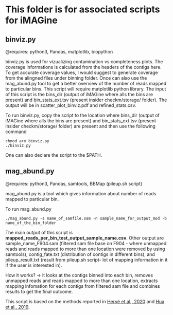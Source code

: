 # This folder is for associated scripts for iMAGine

## binviz.py

@requires: python3, Pandas, matplotlib, biopython

binviz.py is used for vizualizing contamination vs completeness plots. The coverage informations is calculated from the headers of the contigs here. To get accurate coverage values, I would suggest to generate coverage from the alingned files under binning folder. Once can also use the mag_abund.py tool to get a better overview of the number of reads mapped to particular bins. This script will require matplotlib python library. The input of this script is the bins_dir (output of iMAGine where alls the bins are present) and bin_stats_ext.tsv (present insider checkm/storage/ folder). The output will be in scatter_plot_binviz.pdf and refined_stats.csv.

To run binviz.py, copy the script to the location where bins_dir (output of iMAGine where alls the bins are present) and bin_stats_ext.tsv (present insider checkm/storage/ folder) are present and then use the following command

```
chmod a+x binviz.py
./binviz.py
```
One can also declare the script to the $PATH.

## mag_abund.py

@requires: python3, Pandas, samtools, BBMap (pileup.sh script)

mag_abund.py is a tool which gives information about number of reads mapped to particular bin.

To run mag_abund.py

```
./mag_abund.py -s name_of_samfile.sam -n sample_name_for_output_mod -b name_of_the_bin_folder
```

The main output of this script is **mapped_reads_per_bin_test_output_sample_name.csv**. Other output are sample_name_F904.sam (filtered sam file base on F904 - where unmapped reads and reads mapped to more than one location were removed by using samtools), contig_fate.txt (distribution of contigs in different bins), and pileup_result.txt (result from pileup.sh script- lot of mapping information in it if the user is interested in).

How it works? -> it looks at the contigs binned into each bin, removes unmapped reads and reads mapped to more than one location, extracts mapping infomation for each contigs from filtered sam file and combines results to get the final outcome.

This script is based on the methods reported in [Hervé et al., 2020](10.7717/peerj.8614) and [Hua et al., 2019](10.1038/s41467-019-12574-y).
